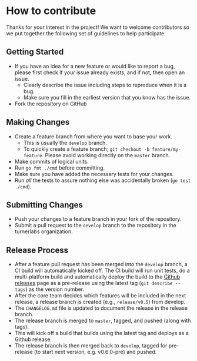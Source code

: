 # How to contribute

Thanks for your interest in the project!  We want to welcome contributors so we put together the following set of guidelines to help participate.


## Getting Started

* If you have an idea for a new feature or would like to report a bug, please first check if your issue already exists, and if not, then open an issue.
  * Clearly describe the issue including steps to reproduce when it is a bug.
  * Make sure you fill in the earliest version that you know has the issue.
* Fork the repository on GitHub


## Making Changes

* Create a feature branch from where you want to base your work.
  * This is usually the `develop` branch.
  * To quickly create a feature branch; `git checkout -b feature/my-feature`. Please avoid working directly on the
    `master` branch.
* Make commits of logical units.
* Run `go fmt ./cmd` before committing.
* Make sure you have added the necessary tests for your changes.
* Run _all_ the tests to assure nothing else was accidentally broken (`go test ./cmd`).


## Submitting Changes

* Push your changes to a feature branch in your fork of the repository.
* Submit a pull request to the `develop` branch to the repository in the turnerlabs organization.


## Release Process

* After a feature pull request has been merged into the `develop` branch, a CI build will automatically kicked off.  The CI build will run unit tests, do a multi-platform build and automatically deploy the build to the [Github releases](releases) page as a pre-release using the latest tag (`git describe --tags`) as the version number.
* After the core team decides which features will be included in the next release, a release branch is created (e.g., `release/v0.5`) from develop.
* The `CHANGELOG.md` file is updated to document the release in the release branch.
* The release branch is merged to `master`, tagged, and pushed (along with tags).
* This will kick off a build that builds using the latest tag and deploys as a Github release.
* The release branch is then merged back to `develop`, tagged for pre-release (to start next version, e.g. v0.6.0-pre) and pushed.

